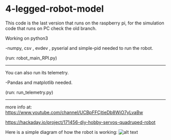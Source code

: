 # 4-legged-robot-model

This code is the last version that runs on the raspberry pi, for the simulation code that runs on PC check the old branch.

Working on python3

-numpy, csv , evdev , pyserial and simple-pid needed to run the robot.

(run: robot_main_RPI.py)
_______________________________________________________________________


You can also run its telemetry. 

-Pandas and matplotlib needed.

(run: run_telemetry.py)
_______________________________________________________________________

more info at: https://www.youtube.com/channel/UCBpFFCjtieDb8WiO7yLvaBw

   https://hackaday.io/project/171456-diy-hobby-servos-quadruped-robot


Here is a simple diagram of how the robot is working:
![alt text](https://github.com/miguelasd688/4-legged-robot-model/blob/master/esquema.jpg)
